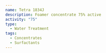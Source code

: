```yaml
---
name: Tetra 1834J
description: Foamer concentrate 75% active
activity: "75"
type:
  - Water Treatment
tags:
  - Concentrates
  - Surfactants
---
```

